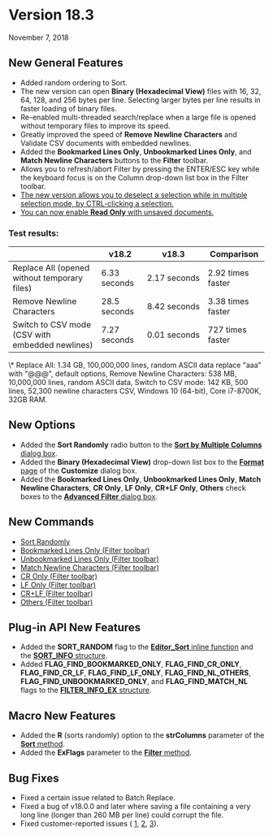 # Version 18.3

November 7, 2018

## New General Features

- Added random ordering to Sort.
- The new version can open **Binary (Hexadecimal View)** files with 16, 32, 64, 128, and 256 bytes per line. Selecting larger bytes per line results in faster loading of binary files.
- Re-enabled multi-threaded search/replace when a large file is opened without temporary files to improve its speed.
- Greatly improved the speed of **Remove Newline Characters** and Validate CSV documents with embedded newlines.
- Added the **Bookmarked Lines Only**, **Unbookmarked Lines Only**, and **Match Newline Characters** buttons to the **Filter** toolbar.
- Allows you to refresh/abort Filter by pressing the ENTER/ESC key while the keyboard focus is on the Column drop-down list box in the Filter toolbar.
- [The new version allows you to deselect a selection while in multiple selection mode, by CTRL-clicking a selection.](https://www.emeditor.com/forums/topic/multiple-selection-editing/)
- [You can now enable **Read Only** with unsaved documents.](https://www.emeditor.com/forums/topic/read-only/)

### Test results:

|  | v18.2 | v18.3 | Comparison |
| --- | --- | --- | --- |
| Replace All (opened without temporary files) | 6.33 seconds | 2.17 seconds | 2.92 times faster |
| Remove Newline Characters | 28.5 seconds | 8.42 seconds | 3.38 times faster |
| Switch to CSV mode (CSV with embedded newlines) | 7.27 seconds | 0.01 seconds | 727 times faster |

\\* Replace All: 1.34 GB, 100,000,000 lines, random ASCII data replace "aaa" with "@@@", default options, Remove Newline Characters: 538 MB, 10,000,000 lines, random ASCII data, Switch to CSV mode: 142 KB, 500 lines, 52,300 newline characters CSV, Windows 10 (64-bit), Core i7-8700K, 32GB RAM.

## New Options

- Added the **Sort Randomly** radio button to the [**Sort by Multiple Columns** dialog box](../dlg/sort_multi/index).
- Added the **Binary (Hexadecimal View)** drop-down list box to the [**Format** page](../dlg/customize/format/index) of the **Customize** dialog box.
- Added the **Bookmarked Lines Only**, **Unbookmarked Lines Only**, **Match Newline Characters**, **CR Only**, **LF Only**, **CR+LF Only**, **Others** check boxes to the [**Advanced Filter** dialog box](../dlg/advanced_filter/index).

## New Commands

- [Sort Randomly](../cmd/edit/sort_random)
- [Bookmarked Lines Only (Filter toolbar)](../cmd/search/filterbar_bookmarked_only)
- [Unbookmarked Lines Only (Filter toolbar)](../cmd/search/filterbar_unbookmarked_only)
- [Match Newline Characters (Filter toolbar)](../cmd/search/filterbar_match_nl)
- [CR Only (Filter toolbar)](../cmd/search/filterbar_cr_only)
- [LF Only (Filter toolbar)](../cmd/search/filterbar_lf_only)
- [CR+LF (Filter toolbar)](../cmd/search/filterbar_cr_lf)
- [Others (Filter toolbar)](../cmd/search/filterbar_nl_others)

## Plug-in API New Features

- Added the **SORT\_RANDOM** flag to the [**Editor\_Sort** inline function](../plugin/macro/editor_sort) and the [**SORT\_INFO** structure](../plugin/structure/sort_info).
- Added **FLAG\_FIND\_BOOKMARKED\_ONLY**, **FLAG\_FIND\_CR\_ONLY**, **FLAG\_FIND\_CR\_LF**, **FLAG\_FIND\_LF\_ONLY**, **FLAG\_FIND\_NL\_OTHERS**, **FLAG\_FIND\_UNBOOKMARKED\_ONLY**, and **FLAG\_FIND\_MATCH\_NL** flags to the [**FILTER\_INFO\_EX** structure](../plugin/structure/filter_info_ex).

## Macro New Features

- Added the **R** (sorts randomly) option to the **strColumns** parameter of the [**Sort** method](../macro/document/sort).
- Added the **ExFlags** parameter to the [**Filter** method](../macro/document/filter).

## Bug Fixes

- Fixed a certain issue related to Batch Replace.
- Fixed a bug of v18.0.0 and later where saving a file containing a very long line (longer than 260 MB per line) could corrupt the file.
- Fixed customer-reported issues ( [1](https://www.emeditor.com/forums/topic/external-tools/), [2](https://www.emeditor.com/forums/topic/link-truncated-at-german-umlauts/), [3](https://www.emeditor.com/forums/topic/csv-double-click-outside-to-create-a-new-cell-problem/)).

